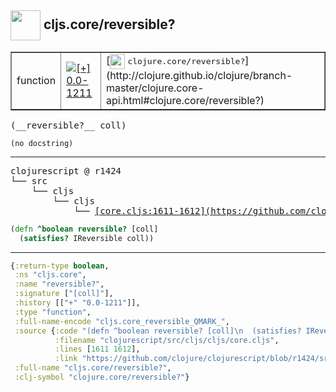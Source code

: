 ## <img width="48px" valign="middle" src="http://i.imgur.com/Hi20huC.png"> cljs.core/reversible?

 <table border="1">
<tr>
<td>function</td>
<td><a href="https://github.com/cljsinfo/api-refs/tree/0.0-1211"><img valign="middle" alt="[+] 0.0-1211" src="https://img.shields.io/badge/+-0.0--1211-lightgrey.svg"></a> </td>
<td>
[<img height="24px" valign="middle" src="http://i.imgur.com/1GjPKvB.png"> <samp>clojure.core/reversible?</samp>](http://clojure.github.io/clojure/branch-master/clojure.core-api.html#clojure.core/reversible?)
</td>
</tr>
</table>

 <samp>
(__reversible?__ coll)<br>
</samp>

```
(no docstring)
```

---

 <pre>
clojurescript @ r1424
└── src
    └── cljs
        └── cljs
            └── <ins>[core.cljs:1611-1612](https://github.com/clojure/clojurescript/blob/r1424/src/cljs/cljs/core.cljs#L1611-L1612)</ins>
</pre>

```clj
(defn ^boolean reversible? [coll]
  (satisfies? IReversible coll))
```


---

```clj
{:return-type boolean,
 :ns "cljs.core",
 :name "reversible?",
 :signature ["[coll]"],
 :history [["+" "0.0-1211"]],
 :type "function",
 :full-name-encode "cljs.core_reversible_QMARK_",
 :source {:code "(defn ^boolean reversible? [coll]\n  (satisfies? IReversible coll))",
          :filename "clojurescript/src/cljs/cljs/core.cljs",
          :lines [1611 1612],
          :link "https://github.com/clojure/clojurescript/blob/r1424/src/cljs/cljs/core.cljs#L1611-L1612"},
 :full-name "cljs.core/reversible?",
 :clj-symbol "clojure.core/reversible?"}

```
